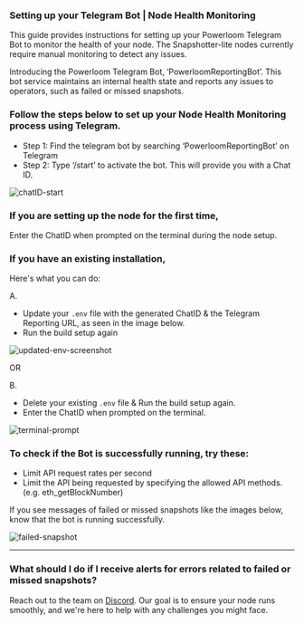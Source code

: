 ### Setting up your Telegram Bot | Node Health Monitoring 


This guide provides instructions for setting up your Powerloom Telegram Bot to monitor the health of your node. The Snapshotter-lite nodes currently require manual monitoring to detect any issues.

Introducing the Powerloom Telegram Bot, ‘PowerloomReportingBot’. This bot service maintains an internal health state and reports any issues to operators, such as failed or missed snapshots. 

### Follow the steps below to set up your Node Health Monitoring process using Telegram.

- Step 1: Find the telegram bot by searching ‘PowerloomReportingBot’ on Telegram
- Step 2: Type ‘/start’ to activate the bot. This will provide you with a Chat ID.

![chatID-start](/images/chatID-start.png)

### If you are setting up the node for the first time, 
Enter the ChatID when prompted on the terminal during the node setup. 

### If you have an existing installation, 
Here's what you can do:

A. 
  - Update your `.env` file with the generated ChatID & the Telegram Reporting URL, as seen in the image below.
  - Run the build setup again

![updated-env-screenshot](/images/updated-env-screenshot.png)

OR

B.
  - Delete your existing `.env` file & Run the build setup again.
  - Enter the ChatID when prompted on the terminal.

![terminal-prompt](/images/terminal-prompt.png)

### To check if the Bot is successfully running, try these:

- Limit API request rates per second
- Limit the API being requested by specifying the allowed API methods. (e.g. eth_getBlockNumber)

If you see messages of failed or missed snapshots like the images below, know that the bot is running successfully. 

![failed-snapshot](/images/failed-snapshot.png)

---

### What should I do if I receive alerts for errors related to failed or missed snapshots?
Reach out to the team on [Discord](https://discord.com/invite/powerloom). Our goal is to ensure your node runs smoothly, and we're here to help with any challenges you might face.
